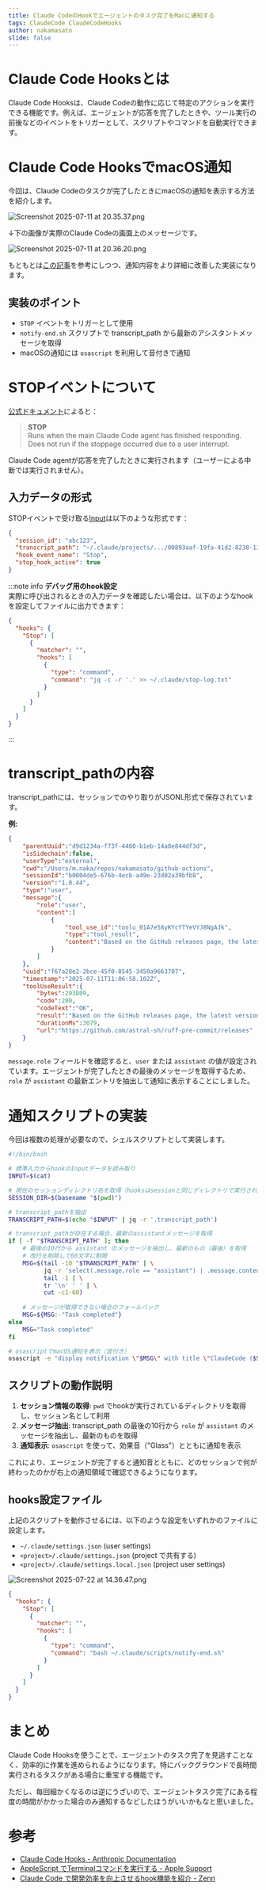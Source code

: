```yaml
---
title: Claude CodeのHookでエージェントのタスク完了をMacに通知する
tags: ClaudeCode ClaudeCodeHooks
author: nakamasato
slide: false
---
```

# Claude Code Hooksとは

Claude Code Hooksは、Claude Codeの動作に応じて特定のアクションを実行できる機能です。例えば、エージェントが応答を完了したときや、ツール実行の前後などのイベントをトリガーとして、スクリプトやコマンドを自動実行できます。

# Claude Code HooksでmacOS通知

今回は、Claude Codeのタスクが完了したときにmacOSの通知を表示する方法を紹介します。

![Screenshot 2025-07-11 at 20.35.37.png](https://qiita-image-store.s3.ap-northeast-1.amazonaws.com/0/7059/f42aa6d5-6ab4-483c-84f4-67798c952e87.png)

↓下の画像が実際のClaude Codeの画面上のメッセージです。

![Screenshot 2025-07-11 at 20.36.20.png](https://qiita-image-store.s3.ap-northeast-1.amazonaws.com/0/7059/baf19db0-9ac1-46fc-8460-59878a8f9bd7.png)


もともとは[この記事](https://zenn.dev/pon24/articles/6a21fcd84534f9)を参考にしつつ、通知内容をより詳細に改善した実装になります。

## 実装のポイント

- `STOP` イベントをトリガーとして使用
- `notify-end.sh` スクリプトで transcript_path から最新のアシスタントメッセージを取得
- macOSの通知には `osascript` を利用して音付きで通知

# STOPイベントについて

[公式ドキュメント](https://docs.anthropic.com/en/docs/claude-code/hooks)によると：

> **STOP**  
> Runs when the main Claude Code agent has finished responding. Does not run if the stoppage occurred due to a user interrupt.

Claude Code agentが応答を完了したときに実行されます（ユーザーによる中断では実行されません）。

## 入力データの形式

STOPイベントで受け取る[Input](https://docs.anthropic.com/en/docs/claude-code/hooks#stop-and-subagentstop-input)は以下のような形式です：

```json
{
  "session_id": "abc123",
  "transcript_path": "~/.claude/projects/.../00893aaf-19fa-41d2-8238-13269b9b3ca0.jsonl",
  "hook_event_name": "Stop",
  "stop_hook_active": true
}
```

:::note info
**デバッグ用のhook設定**  
実際に呼び出されるときの入力データを確認したい場合は、以下のようなhookを設定してファイルに出力できます：

```json
{
  "hooks": {
    "Stop": [
      {
        "matcher": "",
        "hooks": [
          {
            "type": "command",
            "command": "jq -c -r '.' >> ~/.claude/stop-log.txt"
          }
        ]
      }
    ]
  }
}
```
:::

# transcript_pathの内容

transcript_pathには、セッションでのやり取りがJSONL形式で保存されています。

**例:**
```json
{
    "parentUuid":"d9d1234a-f73f-4460-b1eb-14a8e844df3d",
    "isSidechain":false,
    "userType":"external",
    "cwd":"/Users/m.naka/repos/nakamasato/github-actions",
    "sessionId":"b0004de5-676b-4ecb-a49e-23d02a39bfb8",
    "version":"1.0.44",
    "type":"user",
    "message":{
        "role":"user",
        "content":[
            {
                "tool_use_id":"toolu_01A7e58yKYcYTYeVYJ8NgAJk",
                "type":"tool_result",
                "content":"Based on the GitHub releases page, the latest version of ruff-pre-commit is v0.12.2, released on 03 Jul."
            }
        ]
    },
    "uuid":"f67a28e2-2bce-45f0-8545-3450a9663707",
    "timestamp":"2025-07-11T11:06:58.102Z",
    "toolUseResult":{
        "bytes":293809,
        "code":200,
        "codeText":"OK",
        "result":"Based on the GitHub releases page, the latest version of ruff-pre-commit is v0.12.2, released on 03 Jul.",
        "durationMs":3079,
        "url":"https://github.com/astral-sh/ruff-pre-commit/releases"
    }
}
```

`message.role` フィールドを確認すると、`user` または `assistant` の値が設定されています。エージェントが完了したときの最後のメッセージを取得するため、`role` が `assistant` の最新エントリを抽出して通知に表示することにしました。

# 通知スクリプトの実装

今回は複数の処理が必要なので、シェルスクリプトとして実装します。

```sh:~/.claude/scripts/notify-end.sh
#!/bin/bash

# 標準入力からhookのInputデータを読み取り
INPUT=$(cat)

# 現在のセッションディレクトリ名を取得（hooksはsessionと同じディレクトリで実行される）
SESSION_DIR=$(basename "$(pwd)")

# transcript_pathを抽出
TRANSCRIPT_PATH=$(echo "$INPUT" | jq -r '.transcript_path')

# transcript_pathが存在する場合、最新のassistantメッセージを取得
if [ -f "$TRANSCRIPT_PATH" ]; then
    # 最後の10行から assistant のメッセージを抽出し、最新のもの（最後）を取得
    # 改行を削除して60文字に制限
    MSG=$(tail -10 "$TRANSCRIPT_PATH" | \
          jq -r 'select(.message.role == "assistant") | .message.content[0].text' | \
          tail -1 | \
          tr '\n' ' ' | \
          cut -c1-60)
    
    # メッセージが取得できない場合のフォールバック
    MSG=${MSG:-"Task completed"}
else
    MSG="Task completed"
fi

# osascriptでmacOS通知を表示（音付き）
osascript -e "display notification \"$MSG\" with title \"ClaudeCode ($SESSION_DIR) Task Done\" sound name \"Glass\""
```

## スクリプトの動作説明

1. **セッション情報の取得**: `pwd` でhookが実行されているディレクトリを取得し、セッション名として利用
2. **メッセージ抽出**: transcript_path の最後の10行から `role` が `assistant` のメッセージを抽出し、最新のものを取得
3. **通知表示**: `osascript` を使って、効果音（"Glass"）とともに通知を表示

これにより、エージェントが完了すると通知音とともに、どのセッションで何が終わったのかが右上の通知領域で確認できるようになります。

## hooks設定ファイル

上記のスクリプトを動作させるには、以下のような設定をいずれかのファイルに設定します。

- `~/.claude/settings.json` (user settings)
- `<project>/.claude/settings.json` (project で共有する)
- `<project>/.claude/settings.local.json` (project user settings)

![Screenshot 2025-07-22 at 14.36.47.png](https://qiita-image-store.s3.ap-northeast-1.amazonaws.com/0/7059/67e8b2ef-7869-469f-ba45-656eacedbf91.png)


```json
{
  "hooks": {
    "Stop": [
      {
        "matcher": "",
        "hooks": [
          {
            "type": "command",
            "command": "bash ~/.claude/scripts/notify-end.sh"
          }
        ]
      }
    ]
  }
}
```

# まとめ

Claude Code Hooksを使うことで、エージェントのタスク完了を見逃すことなく、効率的に作業を進められるようになります。特にバックグラウンドで長時間実行されるタスクがある場合に重宝する機能です。

ただし、毎回細かくなるのは逆にうざいので、エージェントタスク完了にある程度の時間がかかった場合のみ通知するなどしたほうがいいかもなと思いました。

# 参考

- [Claude Code Hooks - Anthropic Documentation](https://docs.anthropic.com/en/docs/claude-code/hooks)
- [AppleScript でTerminalコマンドを実行する - Apple Support](https://support.apple.com/ja-jp/guide/terminal/trml1003/mac)
- [Claude Code で開発効率を向上させるhook機能を紹介 - Zenn](https://zenn.dev/pon24/articles/6a21fcd84534f9)


